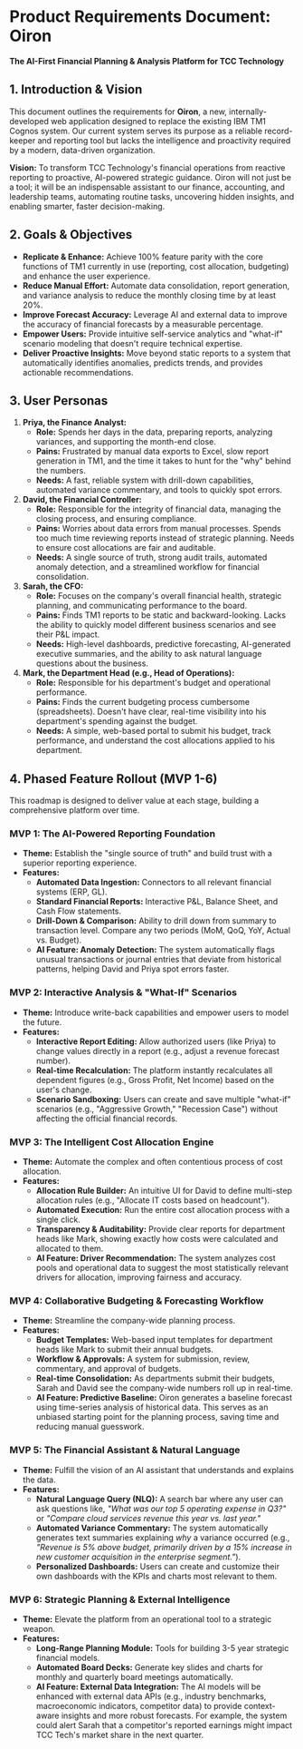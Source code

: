 # **Product Requirements Document: Oiron**

**The AI-First Financial Planning & Analysis Platform for TCC Technology**

## **1\. Introduction & Vision**

This document outlines the requirements for **Oiron**, a new, internally-developed web application designed to replace the existing IBM TM1 Cognos system. Our current system serves its purpose as a reliable record-keeper and reporting tool but lacks the intelligence and proactivity required by a modern, data-driven organization.

**Vision:** To transform TCC Technology's financial operations from reactive reporting to proactive, AI-powered strategic guidance. Oiron will not just be a tool; it will be an indispensable assistant to our finance, accounting, and leadership teams, automating routine tasks, uncovering hidden insights, and enabling smarter, faster decision-making.

## **2\. Goals & Objectives**

* **Replicate & Enhance:** Achieve 100% feature parity with the core functions of TM1 currently in use (reporting, cost allocation, budgeting) and enhance the user experience.  
* **Reduce Manual Effort:** Automate data consolidation, report generation, and variance analysis to reduce the monthly closing time by at least 20%.  
* **Improve Forecast Accuracy:** Leverage AI and external data to improve the accuracy of financial forecasts by a measurable percentage.  
* **Empower Users:** Provide intuitive self-service analytics and "what-if" scenario modeling that doesn't require technical expertise.  
* **Deliver Proactive Insights:** Move beyond static reports to a system that automatically identifies anomalies, predicts trends, and provides actionable recommendations.

## **3\. User Personas**

1. **Priya, the Finance Analyst:**  
   * **Role:** Spends her days in the data, preparing reports, analyzing variances, and supporting the month-end close.  
   * **Pains:** Frustrated by manual data exports to Excel, slow report generation in TM1, and the time it takes to hunt for the "why" behind the numbers.  
   * **Needs:** A fast, reliable system with drill-down capabilities, automated variance commentary, and tools to quickly spot errors.  
2. **David, the Financial Controller:**  
   * **Role:** Responsible for the integrity of financial data, managing the closing process, and ensuring compliance.  
   * **Pains:** Worries about data errors from manual processes. Spends too much time reviewing reports instead of strategic planning. Needs to ensure cost allocations are fair and auditable.  
   * **Needs:** A single source of truth, strong audit trails, automated anomaly detection, and a streamlined workflow for financial consolidation.  
3. **Sarah, the CFO:**  
   * **Role:** Focuses on the company's overall financial health, strategic planning, and communicating performance to the board.  
   * **Pains:** Finds TM1 reports to be static and backward-looking. Lacks the ability to quickly model different business scenarios and see their P\&L impact.  
   * **Needs:** High-level dashboards, predictive forecasting, AI-generated executive summaries, and the ability to ask natural language questions about the business.  
4. **Mark, the Department Head (e.g., Head of Operations):**  
   * **Role:** Responsible for his department's budget and operational performance.  
   * **Pains:** Finds the current budgeting process cumbersome (spreadsheets). Doesn't have clear, real-time visibility into his department's spending against the budget.  
   * **Needs:** A simple, web-based portal to submit his budget, track performance, and understand the cost allocations applied to his department.

## **4\. Phased Feature Rollout (MVP 1-6)**

This roadmap is designed to deliver value at each stage, building a comprehensive platform over time.

### **MVP 1: The AI-Powered Reporting Foundation**

* **Theme:** Establish the "single source of truth" and build trust with a superior reporting experience.  
* **Features:**  
  * **Automated Data Ingestion:** Connectors to all relevant financial systems (ERP, GL).  
  * **Standard Financial Reports:** Interactive P\&L, Balance Sheet, and Cash Flow statements.  
  * **Drill-Down & Comparison:** Ability to drill down from summary to transaction level. Compare any two periods (MoM, QoQ, YoY, Actual vs. Budget).  
  * **AI Feature: Anomaly Detection:** The system automatically flags unusual transactions or journal entries that deviate from historical patterns, helping David and Priya spot errors faster.

### **MVP 2: Interactive Analysis & "What-If" Scenarios**

* **Theme:** Introduce write-back capabilities and empower users to model the future.  
* **Features:**  
  * **Interactive Report Editing:** Allow authorized users (like Priya) to change values directly in a report (e.g., adjust a revenue forecast number).  
  * **Real-time Recalculation:** The platform instantly recalculates all dependent figures (e.g., Gross Profit, Net Income) based on the user's change.  
  * **Scenario Sandboxing:** Users can create and save multiple "what-if" scenarios (e.g., "Aggressive Growth," "Recession Case") without affecting the official financial records.

### **MVP 3: The Intelligent Cost Allocation Engine**

* **Theme:** Automate the complex and often contentious process of cost allocation.  
* **Features:**  
  * **Allocation Rule Builder:** An intuitive UI for David to define multi-step allocation rules (e.g., "Allocate IT costs based on headcount").  
  * **Automated Execution:** Run the entire cost allocation process with a single click.  
  * **Transparency & Auditability:** Provide clear reports for department heads like Mark, showing exactly how costs were calculated and allocated to them.  
  * **AI Feature: Driver Recommendation:** The system analyzes cost pools and operational data to suggest the most statistically relevant drivers for allocation, improving fairness and accuracy.

### **MVP 4: Collaborative Budgeting & Forecasting Workflow**

* **Theme:** Streamline the company-wide planning process.  
* **Features:**  
  * **Budget Templates:** Web-based input templates for department heads like Mark to submit their annual budgets.  
  * **Workflow & Approvals:** A system for submission, review, commentary, and approval of budgets.  
  * **Real-time Consolidation:** As departments submit their budgets, Sarah and David see the company-wide numbers roll up in real-time.  
  * **AI Feature: Predictive Baseline:** Oiron generates a baseline forecast using time-series analysis of historical data. This serves as an unbiased starting point for the planning process, saving time and reducing manual guesswork.

### **MVP 5: The Financial Assistant & Natural Language**

* **Theme:** Fulfill the vision of an AI assistant that understands and explains the data.  
* **Features:**  
  * **Natural Language Query (NLQ):** A search bar where any user can ask questions like, *"What was our top 5 operating expense in Q3?"* or *"Compare cloud services revenue this year vs. last year."*  
  * **Automated Variance Commentary:** The system automatically generates text summaries explaining *why* a variance occurred (e.g., *"Revenue is 5% above budget, primarily driven by a 15% increase in new customer acquisition in the enterprise segment."*).  
  * **Personalized Dashboards:** Users can create and customize their own dashboards with the KPIs and charts most relevant to them.

### **MVP 6: Strategic Planning & External Intelligence**

* **Theme:** Elevate the platform from an operational tool to a strategic weapon.  
* **Features:**  
  * **Long-Range Planning Module:** Tools for building 3-5 year strategic financial models.  
  * **Automated Board Decks:** Generate key slides and charts for monthly and quarterly board meetings automatically.  
  * **AI Feature: External Data Integration:** The AI models will be enhanced with external data APIs (e.g., industry benchmarks, macroeconomic indicators, competitor data) to provide context-aware insights and more robust forecasts. For example, the system could alert Sarah that a competitor's reported earnings might impact TCC Tech's market share in the next quarter.